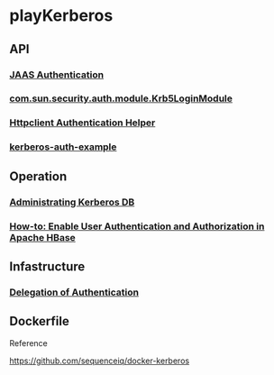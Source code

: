 # playKerberos

## API
### [JAAS Authentication](http://download.java.net/jdk7u8/docs/technotes/guides/security/jgss/tutorials/AcnOnly.html)
### [com.sun.security.auth.module.Krb5LoginModule](http://download.java.net/jdk7u8/docs/jre/api/security/jaas/spec/com/sun/security/auth/module/Krb5LoginModule.html)
### [Httpclient Authentication Helper](https://github.com/DovAmir/httpclientAuthHelper)
### [kerberos-auth-example](https://github.com/Prussia/kerberos-auth-example)

## Operation
### [Administrating Kerberos DB](https://web.mit.edu/Kerberos/krb5-1.5/krb5-1.5.1/doc/krb5-admin/Administrating-the-Kerberos-Database.html)

### [How-to: Enable User Authentication and Authorization in Apache HBase](http://blog.cloudera.com/blog/2012/09/understanding-user-authentication-and-authorization-in-apache-hbase/)

## Infastructure
### [Delegation of Authentication](https://technet.microsoft.com/en-us/library/cc961964.aspx)

## Dockerfile

  Reference
  
  https://github.com/sequenceiq/docker-kerberos
